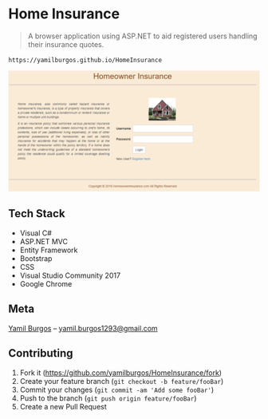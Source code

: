 # Home Insurance
> A browser application using ASP.NET to aid registered users handling their insurance quotes.

	https://yamilburgos.github.io/HomeInsurance

![](demo.png)

## Tech Stack
- Visual C#
- ASP.NET MVC
- Entity Framework
- Bootstrap
- CSS
- Visual Studio Community 2017
- Google Chrome

## Meta
[Yamil Burgos](https://github.com/yamilburgos/) – yamil.burgos1293@gmail.com

## Contributing
1. Fork it (<https://github.com/yamilburgos/HomeInsurance/fork>)
2. Create your feature branch (`git checkout -b feature/fooBar`)
3. Commit your changes (`git commit -am 'Add some fooBar'`)
4. Push to the branch (`git push origin feature/fooBar`)
5. Create a new Pull Request